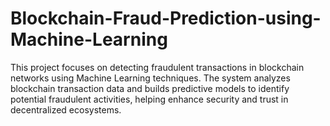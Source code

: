# Blockchain-Fraud-Prediction-using-Machine-Learning
This project focuses on detecting fraudulent transactions in blockchain networks using Machine Learning techniques. The system analyzes blockchain transaction data and builds predictive models to identify potential fraudulent activities, helping enhance security and trust in decentralized ecosystems.
